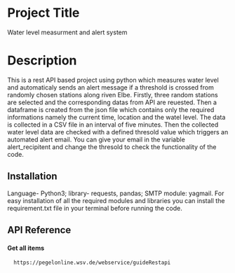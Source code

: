
# Project Title

Water level measurment and alert system

# Description
This is a rest API based project using python which measures water level and automaticaly sends an alert message if a threshold is crossed from randomly chosen stations along riven Elbe. Firstly, three random stations are selected and the corresponding datas from API are reuested. Then a dataframe is created from the json file which contains only the required informations namely the current time, location and the watel level. The data is collected in a CSV file in an interval of five minutes. Then the collected water level data are checked with a defined thresold value which triggers an automated alert email. You can give your email in the variable alert_recipitent and change the thresold to check the functionality of the code.       
## Installation
Language- Python3;
library- requests, pandas;
SMTP module: yagmail.
For easy installation of all the required modules and libraries you can install the requirement.txt file in your terminal before running the code.
    
## API Reference

#### Get all items

```http
  https://pegelonline.wsv.de/webservice/guideRestapi
```
